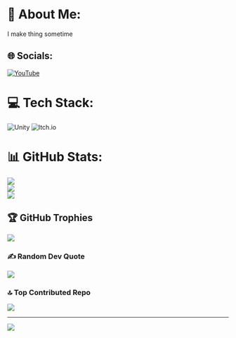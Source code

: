# 💫 About Me:
I make thing sometime


## 🌐 Socials:
[![YouTube](https://img.shields.io/badge/YouTube-%23FF0000.svg?logo=YouTube&logoColor=white)](https://youtube.com/@@machnesntsn_ind.) 

# 💻 Tech Stack:
![Unity](https://img.shields.io/badge/unity-%23000000.svg?style=for-the-badge&logo=unity&logoColor=white) ![Itch.io](https://img.shields.io/badge/Itch-%23FF0B34.svg?style=for-the-badge&logo=Itch.io&logoColor=white)
# 📊 GitHub Stats:
![](https://github-readme-stats.vercel.app/api?username=machnesntsn-ind&theme=shadow_blue&hide_border=false&include_all_commits=true&count_private=true)<br/>
![](https://nirzak-streak-stats.vercel.app/?user=machnesntsn-ind&theme=shadow_blue&hide_border=false)<br/>
![](https://github-readme-stats.vercel.app/api/top-langs/?username=machnesntsn-ind&theme=shadow_blue&hide_border=false&include_all_commits=true&count_private=true&layout=compact)

## 🏆 GitHub Trophies
![](https://github-profile-trophy.vercel.app/?username=machnesntsn-ind&theme=shadow_blue&no-frame=true&no-bg=true&margin-w=4)

### ✍️ Random Dev Quote
![](https://quotes-github-readme.vercel.app/api?type=horizontal&theme=tokyonight)

### 🔝 Top Contributed Repo
![](https://github-contributor-stats.vercel.app/api?username=machnesntsn-ind&limit=5&theme=shadow_blue&combine_all_yearly_contributions=true)

---
[![](https://visitcount.itsvg.in/api?id=machnesntsn-ind&icon=5&color=1)](https://visitcount.itsvg.in)

<!-- Proudly created with GPRM ( https://gprm.itsvg.in ) -->
